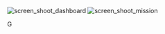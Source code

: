 ![screen_shoot_dashboard](https://user-images.githubusercontent.com/66707613/97081923-112bbe80-15dc-11eb-9af8-c1dc0095e941.png)
![screen_shoot_mission](https://user-images.githubusercontent.com/66707613/97081924-125ceb80-15dc-11eb-8498-2dfc76065959.png)

G
